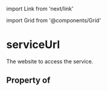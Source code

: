 import Link from 'next/link'
  
import Grid from '@components/Grid'

# serviceUrl

The website to access the service.

## Property of



